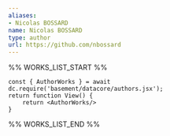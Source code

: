 ```yaml
---
aliases:
- Nicolas BOSSARD
name: Nicolas BOSSARD
type: author
url: https://github.com/nbossard
---
```



%% WORKS_LIST_START %%

```datacorejsx
const { AuthorWorks } = await dc.require('basement/datacore/authors.jsx');
return function View() {
    return <AuthorWorks/>
}
```
%% WORKS_LIST_END %%